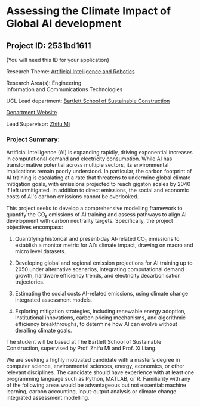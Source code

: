 # Assessing the Climate Impact of Global AI development

## Project ID: **2531bd1611**
(You will need this ID for your application)

Research Theme: [Artificial Intelligence and Robotics](../themes/artificial-intelligence-and-robotics.md)

Research Area(s):
Engineering<br />Information and Communications Technologies

UCL Lead department: [Bartlett School of Sustainable Construction](../departments/bartlett-school-of-sustainable-construction.md)

[Department Website](https://www.ucl.ac.uk/bartlett/construction)

Lead Supervisor: [Zhifu Mi](https://profiles.ucl.ac.uk/64212)

### Project Summary:

Artificial Intelligence (AI) is expanding rapidly, driving exponential increases in computational demand and electricity consumption. While AI has transformative potential across multiple sectors, its environmental implications remain poorly understood. In particular, the carbon footprint of AI training is escalating at a rate that threatens to undermine global climate mitigation goals, with emissions projected to reach gigaton scales by 2040 if left unmitigated. In addition to direct emissions, the social and economic costs of AI's carbon emissions cannot be overlooked.

This project seeks to develop a comprehensive modelling framework to quantify the CO₂ emissions of AI training and assess pathways to align AI development with carbon neutrality targets. Specifically, the project objectives encompass:

1. Quantifying historical and present-day AI-related CO₂ emissions to establish a monitor metric for AI’s climate impact, drawing on macro and micro level datasets.

2. Developing global and regional emission projections for AI training up to 2050 under alternative scenarios, integrating computational demand growth, hardware efficiency trends, and electricity decarbonisation trajectories.

3. Estimating the social costs AI-related emissions, using climate change integrated assessment models. 

4. Exploring mitigation strategies, including renewable energy adoption, institutional innovations, carbon pricing mechanisms, and algorithmic efficiency breakthroughs, to determine how AI can evolve without derailing climate goals.

The student will be based at The Bartlett School of Sustainable Construction, supervised by Prof. Zhifu Mi and Prof. Xi Liang. 

We are seeking a highly motivated candidate with a master’s degree in computer science, environmental sciences, energy, economics, or other relevant disciplines. The candidate should have experience with at least one programming language such as Python, MATLAB, or R. Familiarity with any of the following areas would be advantageous but not essential: machine learning, carbon accounting, input-output analysis or climate change integrated assessment modelling.
